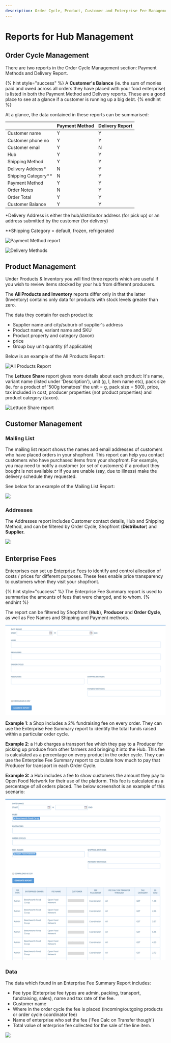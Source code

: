 ```yaml
---
description: Order Cycle, Product, Customer and Enterprise Fee Management reports
---
```


# Reports for Hub Management

## Order Cycle Management

There are two reports in the Order Cycle Management section: Payment Methods and Delivery Report.&#x20;

{% hint style="success" %}
A **Customer's Balance** (ie. the sum of monies paid and owed across all orders they have placed with your food enterprise) is listed in both the Payment Method and Delivery reports. These are a good place to see at a glance if a customer is running up a big debt.
{% endhint %}

At a glance, the data contained in these reports can be summarised:

|                       | Payment Method | Delivery Report |
| --------------------- | -------------- | --------------- |
| Customer name         | Y              | Y               |
| Customer phone no     | Y              | Y               |
| Customer email        | Y              | N               |
| Hub                   | Y              | Y               |
| Shipping Method       | Y              | Y               |
| Delivery Address\*    | N              | Y               |
| Shipping Category\*\* | N              | Y               |
| Payment Method        | Y              | Y               |
| Order Notes           | N              | Y               |
| Order Total           | Y              | Y               |
| Customer Balance      | Y              | Y               |

\*Delivery Address is either the hub/distributor address (for pick up) or an address submitted by the customer (for delivery)

\*\*Shipping Category = default, frozen, refrigerated

![Payment Method report](../../.gitbook/assets/paymentmethods.jpg)

![Delivery Methods](../../.gitbook/assets/delivery-methods.jpg)

## Product Management

Under Products & Inventory you will find three reports which are useful if you wish to review items stocked by your hub from different producers.

The **All Products and Inventory** reports differ only in that the latter (Inventory) contains only data for products with stock levels greater than zero. &#x20;

The data they contain for each product is:

* Supplier name and city/suburb of supplier's address
* Product name, variant name and SKU
* Product property and category (taxon)
* price
* Group buy unit quantity (if applicable)

Below is an example of the All Products Report:

![All Products Report](../../.gitbook/assets/all-products.jpg)

The **Lettuce Share** report gives more details about each product: It's name, variant name (listed under 'Description'), unit (g, l, item name etc), pack size (ie. for a product of '500g tomatoes' the unit = g, pack size = 500), price, tax included in cost, producer properties (not product properties) and product category (taxon).

![Lettuce Share report](../../.gitbook/assets/lettuce-share.jpg)

## Customer Management

### Mailing List&#x20;

The mailing list report shows the names and email addresses of customers who have placed orders in your shopfront. This report can help you contact customers who have purchased items from your shopfront.  For example, you may need to notify a customer (or set of customers) if a product they bought is not available or if you are unable (say, due to illness) make the delivery schedule they requested.&#x20;

See below for an example of the Mailing List Report:

![](../../.gitbook/assets/mailing-list.jpg)

### Addresses

The Addresses report includes Customer contact details, Hub and Shipping Method, and can be filtered by Order Cycle, Shopfront (**Distributor**) and **Supplier.**&#x20;

![](../../.gitbook/assets/addresses.jpg)

## Enterprise Fees

Enterprises can set up [Enterprise Fees](../shopfront/enterprise-fees.md) to identify and control allocation of costs / prices for different purposes. These fees enable price transparency to customers when they visit your shopfront.&#x20;

{% hint style="success" %}
The Enterprise Fee Summary report is used to summarise the amounts of fees that were charged, and to whom.&#x20;
{% endhint %}

The report can be filtered by Shopfront (**Hub**), **Producer** and **Order** **Cycle**, as well as Fee Names and Shipping and Payment methods.

![Enterprise Fee Summary Report](<../../.gitbook/assets/image (24).png>)

**Example 1**: a Shop includes a 2% fundraising fee on every order. They can use the Enterprise Fee Summary report to identify the total funds raised within a particular order cycle.&#x20;

**Example 2**: a Hub charges a transport fee which they pay to a Producer for picking up produce from other farmers and bringing it into the Hub. This fee is calculated as a percentage on every product in the order cycle. They can use the Enterprise Fee Summary report to calculate how much to pay that Producer for transport in each Order Cycle.

**Example 3:** a Hub includes a fee to show customers the amount they pay to Open Food Network for their use of the platform. This fee is calculated as a percentage of all orders placed. The below screenshot is an example of this scenario:

![Enterprise Fee Summary Report for a specified Fee (Open Food Network Fee) ](<../../.gitbook/assets/image (2).png>)

### Data

The data which found in an Enterprise Fee Summary Report includes:

* Fee type (Enterprise fee types are admin, packing, transport, fundraising, sales), name and tax rate of the fee.
* Customer name
* Where in the order cycle the fee is placed (incoming/outgoing products or order cycle coordinator fee)
* Name of enterprise who set the fee ('Fee Calc on Transfer though')
* Total value of enterprise fee collected for the sale of the line item.

![](../../.gitbook/assets/enterprise-fee-report.jpg)
